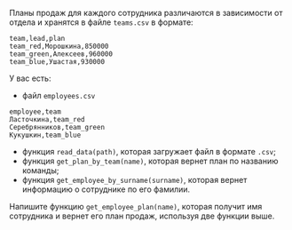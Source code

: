 Планы продаж для каждого сотрудника различаются в зависимости от отдела и хранятся в файле `teams.csv` в формате:

```
team,lead,plan
team_red,Морошкина,850000
team_green,Алексеев,960000
team_blue,Ушастая,930000
```

У вас есть:

- файл `employees.csv`

```
employee,team
Ласточкина,team_red
Серебрянников,team_green
Кукушкин,team_blue
```

- функция `read_data(path)`, которая загружает файл в формате `.csv`;
- функция `get_plan_by_team(name)`, которая вернет план по названию команды;
- функция `get_employee_by_surname(surname)`, которая вернет информацию о сотруднике по его фамилии.

Напишите функцию `get_employee_plan(name)`, которая получит имя сотрудника и вернет его план продаж, используя две функции выше.